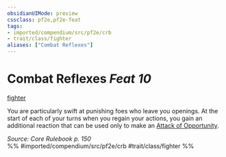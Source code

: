 ```yaml
---
obsidianUIMode: preview
cssclass: pf2e,pf2e-feat
tags:
- imported/compendium/src/pf2e/crb
- trait/class/fighter
aliases: ["Combat Reflexes"]
---
```

# Combat Reflexes  *Feat 10*  
[fighter](rules/traits/fighter.md)  


You are particularly swift at punishing foes who leave you openings. At the start of each of your turns when you regain your actions, you gain an additional reaction that can be used only to make an [Attack of Opportunity](rules/actions/attack-of-opportunity.md).

*Source: Core Rulebook p. 150*  
%% #imported/compendium/src/pf2e/crb #trait/class/fighter %%